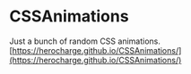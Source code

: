 # CSSAnimations
Just a bunch of random CSS animations.
[https://herocharge.github.io/CSSAnimations/](https://herocharge.github.io/CSSAnimations/)
